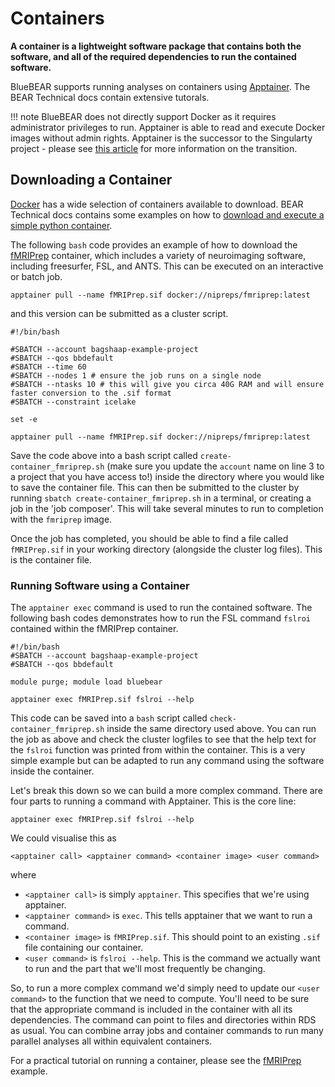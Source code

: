 # Containers

<b>A container is a lightweight software package that contains both the software, and all of the required dependencies to run the contained software.</b>

BlueBEAR supports running analyses on containers using [Apptainer](https://docs.bear.bham.ac.uk/bluebear/software/container/). The BEAR Technical docs contain extensive tutorals.

!!! note
    BlueBEAR does not directly support Docker as it requires administrator privileges to run. Apptainer is able to read and execute Docker images without admin rights. Apptainer is the successor to the Singularty project - please see [this article](https://apptainer.org/news/community-announcement-20211130/) for more information on the transition.

## Downloading a Container

[Docker](https://hub.docker.com/) has a wide selection of containers available to download. BEAR Technical docs contains some examples on how to [download and execute a simple python container](https://docs.bear.bham.ac.uk/bluebear/software/container/#pull-and-run).

The following `bash` code provides an example of how to download the [fMRIPrep](https://hub.docker.com/r/nipreps/fmriprep) container, which includes a variety of neuroimaging software, including freesurfer, FSL, and ANTS. This can be executed on an interactive or batch job.

```shell
apptainer pull --name fMRIPrep.sif docker://nipreps/fmriprep:latest
```

and this version can be submitted as a cluster script.

```slurm
#!/bin/bash

#SBATCH --account bagshaap-example-project
#SBATCH --qos bbdefault
#SBATCH --time 60
#SBATCH --nodes 1 # ensure the job runs on a single node
#SBATCH --ntasks 10 # this will give you circa 40G RAM and will ensure faster conversion to the .sif format
#SBATCH --constraint icelake

set -e

apptainer pull --name fMRIPrep.sif docker://nipreps/fmriprep:latest
```

Save the code above into a bash script called `create-container_fmriprep.sh` (make sure you update the `account` name on line 3 to a project that you have access to!) inside the directory where you would like to save the container file. This can then be submitted to the cluster by running `sbatch create-container_fmriprep.sh` in a terminal, or creating a job in the 'job composer'. This will take several minutes to run to completion with the `fmriprep` image.

Once the job has completed, you should be able to find a file called `fMRIPrep.sif` in your working directory (alongside the cluster log files). This is the container file.

### Running Software using a Container

The `apptainer exec` command is used to run the contained software. The following bash codes demonstrates how to run the FSL command `fslroi` contained within the fMRIPrep container.

```slurm
#!/bin/bash
#SBATCH --account bagshaap-example-project
#SBATCH --qos bbdefault

module purge; module load bluebear

apptainer exec fMRIPrep.sif fslroi --help
```

This code can be saved into a `bash` script called `check-container_fmriprep.sh` inside the same directory used above. You can run the job as above and check the cluster logfiles to see that the help text for the `fslroi` function was printed from within the container. This is a very simple example but can be adapted to run any command using the software inside the container.

Let's break this down so we can build a more complex command. There are four parts to running a command with Apptainer. This is the core line:

```shell
apptainer exec fMRIPrep.sif fslroi --help
```

We could visualise this as

```shell
<apptainer call> <apptainer command> <container image> <user command>
```

where

- `<apptainer call>` is simply `apptainer`. This specifies that we're using apptainer.
- `<apptainer command>` is `exec`. This tells apptainer that we want to run a command.
- `<container image>` is `fMRIPrep.sif`. This should point to an existing `.sif` file containing our container.
- `<user command>` is `fslroi --help`. This is the command we actually want to run and the part that we'll most frequently be changing.

So, to run a more complex command we'd simply need to update our `<user command>` to the function that we need to compute. You'll need to be sure that the appropriate command is included in the container with all its dependencies. The command can point to files and directories within RDS as usual. You can combine array jobs and container commands to run many parallel analyses all within equivalent containers.

For a practical tutorial on running a container, please see the [fMRIPrep](https://docs.bear.bham.ac.uk/bluebear/mri/fmriprep/) example.